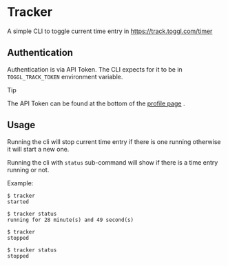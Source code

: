 # Tracker

A simple CLI to toggle current time entry in https://track.toggl.com/timer

## Authentication

Authentication is via API Token. The CLI expects for it to be in `TOGGL_TRACK_TOKEN` environment
variable.

> [!TIP]
> The API Token can be found at the bottom of the [profile page](https://track.toggl.com/profile) .

## Usage

Running the cli will stop current time entry if there is one running otherwise it will start a
new one.

Running the cli with `status` sub-command will show if there is a time entry running or not.

Example:
```
$ tracker
started

$ tracker status
running for 28 minute(s) and 49 second(s)

$ tracker
stopped

$ tracker status
stopped
```
